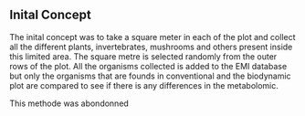 ## Inital Concept
The inital concept was to take a square meter in each of the plot and collect all the different plants, invertebrates, mushrooms and others present inside this limited area. The square metre is selected randomly from the outer rows of the plot. All the organisms collected is added to the EMI database but only the organisms that are founds in conventional and the biodynamic plot are compared to see if there is any differences in the metabolomic. 


This methode was abondonned 
